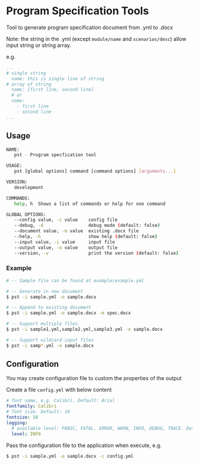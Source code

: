 # Program Specification Tools
Tool to generate program specification document from .yml to .docx

Note: the string in the .yml (except `module/name` and `scenarios/desc`) allow input string or string array.

e.g.
```yml
...
# single string
  name: this is single line of string
# array of string
  name: [first line, second line]
  # or
  name:
    - first line
    - second line
...
```


## Usage

```sh
NAME:
   pst - Program specfication tool

USAGE:
   pst [global options] command [command options] [arguments...]

VERSION:
   development

COMMANDS:
   help, h  Shows a list of commands or help for one command

GLOBAL OPTIONS:
   --config value, -c value    config file
   --debug, -d                 debug mode (default: false)
   --document value, -m value  existing .docx file
   --help, -h                  show help (default: false)
   --input value, -i value     input file
   --output value, -o value    output file
   --version, -v               print the version (default: false)
```


### Example

```sh
# -- Sample file can be found at example/example.yml

# -- Generate in new document
$ pst -i sample.yml -o sample.docx

# -- Append to existing document
$ pst -i sample.yml -o sample.docx -m spec.docx

# -- Support multiple files
$ pst -i sample1.yml,sample2.yml,sample3.yml -o sample.docx

# -- Support wildcard input files
$ pst -i samp*.yml -o sample.docx
```


## Configuration

You may create configuration file to custom the properties of the output

Create a file `config.yml` with below content

```yml
# font name, e.g. Calibri. Default: Arial
fontfamily: Calibri
# font size. Default: 10
fontsize: 10
logging:
  # available level: PANIC, FATAL, ERROR, WARN, INFO, DEBUG, TRACE. Default: INFO
  level: INFO
```

Pass the configuration file to the application when execute, e.g.

```sh
$ pst -i sample.yml -o sample.docx -c config.yml
```